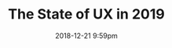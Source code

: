 ---
layout: post-external
external_url: https://trends.uxdesign.cc
title: The State of UX in 2019
date: '2018-12-21 9:59pm'
---
